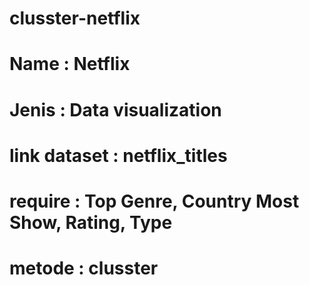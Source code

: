 # clusster-netflix

# Name : Netflix
# Jenis : Data visualization
# link dataset : netflix_titles
# require : Top Genre, Country Most Show, Rating, Type
# metode : clusster
